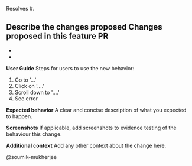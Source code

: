 Resolves #.

**Describe the changes proposed**
Changes proposed in this feature PR
- 
- 
- 


**User Guide**
Steps for users to use the new behavior:
1. Go to '...'
2. Click on '....'
3. Scroll down to '....'
4. See error

**Expected behavior**
A clear and concise description of what you expected to happen.

**Screenshots**
If applicable, add screenshots to evidence testing of the behaviour this change.

**Additional context**
Add any other context about the change here.

@soumik-mukherjee